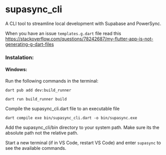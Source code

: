 # supasync_cli

A CLI tool to streamline local development with Supabase and PowerSync.

When you have an issue `templates.g.dart` file read this
https://stackoverflow.com/questions/78242687/my-flutter-app-is-not-generating-g-dart-files

### Instalation:

#### Windows:

Run the following commands in the terminal:

```
dart pub add dev:build_runner
```

```
dart run build_runner build
```

Compile the supasync_cli.dart file to an executable file

```
dart compile exe bin/supasync_cli.dart -o bin/supasync.exe
```

Add the supasync_cli/bin directory to your system path. Make sure its the
absolute path not the relative path.

Start a new terminal (if in VS Code, restart VS Code) and enter `supasync` to
see the available commands.
